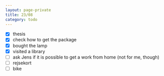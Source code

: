 ```yaml
--- 
layout: page-private
title: 23/08
category: todo
---
```


- [x] thesis
- [x] check how to get the package
- [x] bought the lamp
- [x] visited a library
- [ ] ask Jens if it is possible to get a work from home (not for me, though)
- [ ] rejsekort
- [ ] bike
